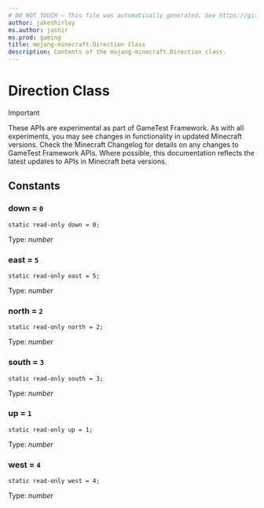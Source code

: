 ```yaml
---
# DO NOT TOUCH — This file was automatically generated. See https://github.com/Mojang/MinecraftScriptingApiDocsGenerator to modify descriptions, examples, etc.
author: jakeshirley
ms.author: jashir
ms.prod: gaming
title: mojang-minecraft.Direction Class
description: Contents of the mojang-minecraft.Direction class.
---
```

# Direction Class
>[!IMPORTANT]
>These APIs are experimental as part of GameTest Framework. As with all experiments, you may see changes in functionality in updated Minecraft versions. Check the Minecraft Changelog for details on any changes to GameTest Framework APIs. Where possible, this documentation reflects the latest updates to APIs in Minecraft beta versions.





## Constants
### **down** = `0`
`static read-only down = 0;`

Type: *number*


### **east** = `5`
`static read-only east = 5;`

Type: *number*


### **north** = `2`
`static read-only north = 2;`

Type: *number*


### **south** = `3`
`static read-only south = 3;`

Type: *number*


### **up** = `1`
`static read-only up = 1;`

Type: *number*


### **west** = `4`
`static read-only west = 4;`

Type: *number*


